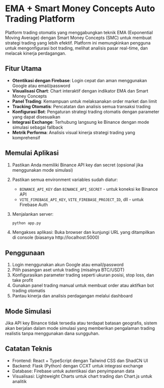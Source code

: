 # EMA + Smart Money Concepts Auto Trading Platform

Platform trading otomatis yang menggabungkan teknik EMA (Exponential Moving Average) dengan Smart Money Concepts (SMC) untuk membuat strategi trading yang lebih efektif. Platform ini memungkinkan pengguna untuk mengonfigurasi bot trading, melihat analisis pasar real-time, dan melacak kinerja perdagangan.

## Fitur Utama

- **Otentikasi dengan Firebase**: Login cepat dan aman menggunakan Google atau email/password
- **Visualisasi Chart**: Chart interaktif dengan indikator EMA dan Smart Money Concepts
- **Panel Trading**: Kemampuan untuk melaksanakan order market dan limit
- **Tracking Otomatis**: Pencatatan dan analisis semua transaksi trading
- **Konfigurasi Bot**: Pengaturan strategi trading otomatis dengan parameter yang dapat disesuaikan
- **Integrasi Exchange**: Terhubung langsung ke Binance dengan mode simulasi sebagai fallback
- **Metrik Performa**: Analisis visual kinerja strategi trading yang komprehensif

## Memulai Aplikasi

1. Pastikan Anda memiliki Binance API key dan secret (opsional jika menggunakan mode simulasi)
2. Pastikan semua environment variables sudah diatur:
   - `BINANCE_API_KEY` dan `BINANCE_API_SECRET` - untuk koneksi ke Binance API
   - `VITE_FIREBASE_API_KEY`, `VITE_FIREBASE_PROJECT_ID`, dll - untuk Firebase Auth

3. Menjalankan server:
   ```bash
   python app.py
   ```

4. Mengakses aplikasi:
   Buka browser dan kunjungi URL yang ditampilkan di console (biasanya http://localhost:5000)

## Penggunaan

1. Login menggunakan akun Google atau email/password
2. Pilih pasangan aset untuk trading (misalnya BTC/USDT)
3. Konfigurasikan parameter trading seperti ukuran posisi, stop loss, dan take profit
4. Gunakan panel trading manual untuk membuat order atau aktifkan bot trading otomatis
5. Pantau kinerja dan analisis perdagangan melalui dashboard

## Mode Simulasi

Jika API key Binance tidak tersedia atau terdapat batasan geografis, sistem akan berjalan dalam mode simulasi yang memberikan pengalaman trading realistis tanpa menggunakan dana sungguhan.

## Catatan Teknis

- Frontend: React + TypeScript dengan Tailwind CSS dan ShadCN UI
- Backend: Flask (Python) dengan CCXT untuk integrasi exchange
- Database: Firebase untuk autentikasi dan penyimpanan data
- Visualisasi: Lightweight Charts untuk chart trading dan Chart.js untuk analitik